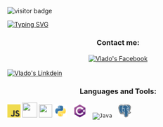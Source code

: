 
![visitor badge](https://visitor-badge.laobi.icu/badge?page_id=jwenjian.visitor-badge&left_color=red&right_color=green&left_text=My%20Page%20Visitors)


[![Typing SVG](https://readme-typing-svg.demolab.com?font=Fira+Code&pause=1000&random=false&width=435&lines=Hi,+👋+I'm+Vladimir+Balabanov+)](https://git.io/typing-svg)


<h3 align="center">Contact me:</h3>
<p align="center">
<a href="https://www.facebook.com/profile.php?id=100089182654508" target="blank"><img align="center" alt="Vlado's Facebook" width="22px" src="https://facebookbrand.com/wp-content/uploads/2019/04/f_logo_RGB-Hex-Blue_512.png?w=512&h=512" /></a>

<a href="https://www.linkedin.com/in/vladimir-balabanov-8569791b6/" target="blank"><img align="center" alt="Vlado's Linkdein" width="22px" src="https://cdn3.iconfinder.com/data/icons/inficons/512/linkedin.png" /></a>
</p>


<h3 align="center">Languages and Tools:</h3>
<code><img height="30" width="30" 
src="https://raw.githubusercontent.com/github/explore/80688e429a7d4ef2fca1e82350fe8e3517d3494d/topics/javascript/javascript.png"></code>
<code><img height="34" width="34" src="https://img.icons8.com/color/48/000000/html-5.png"></code>
<code><img height="30" width="30" src="https://cdn.iconscout.com/icon/free/png-256/css-131-722685.png"></code>
<code><img alt="Python" width="30px" style="padding-right:10px;" src="https://github.com/devicons/devicon/blob/master/icons/python/python-original.svg"></code>
<code><img alt="Csharp" width="30px" style="padding-right:10px;" src="https://github.com/devicons/devicon/blob/master/icons/csharp/csharp-original.svg"></code>
<code><img alt="Java" width="30px" style="padding-right:10px;" src="https://cdn.jsdelivr.net/gh/devicons/devicon/icons/java/java-original.svg"></code>
<code><img alt="PostgreSQL" width="30px" style="padding-right:10px;" src="https://github.com/devicons/devicon/blob/master/icons/postgresql/postgresql-original.svg"></code>



